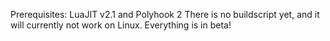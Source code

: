 Prerequisites: LuaJIT v2.1 and Polyhook 2
There is no buildscript yet, and it will currently not work on Linux.
Everything is in beta!
